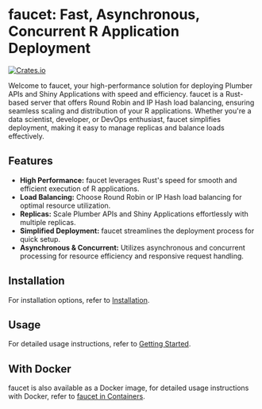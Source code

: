 # faucet: Fast, Asynchronous, Concurrent R Application Deployment

<!-- badges: start -->
[![Crates.io](https://img.shields.io/crates/v/faucet-server.svg)](https://crates.io/crates/faucet-server)
<!-- badges: end -->

Welcome to faucet, your high-performance solution for deploying Plumber APIs and Shiny Applications with speed and efficiency. faucet is a Rust-based server that offers Round Robin and IP Hash load balancing, ensuring seamless scaling and distribution of your R applications. Whether you're a data scientist, developer, or DevOps enthusiast, faucet simplifies deployment, making it easy to manage replicas and balance loads effectively.

## Features

- **High Performance:** faucet leverages Rust's speed for smooth and efficient execution of R applications.
- **Load Balancing:** Choose Round Robin or IP Hash load balancing for optimal resource utilization.
- **Replicas:** Scale Plumber APIs and Shiny Applications effortlessly with multiple replicas.
- **Simplified Deployment:** faucet streamlines the deployment process for quick setup.
- **Asynchronous & Concurrent:** Utilizes asynchronous and concurrent processing for resource efficiency and responsive request handling.


## Installation

For installation options, refer to [Installation](./install.md).

## Usage

For detailed usage instructions, refer to [Getting Started](./getting_started.md).

## With Docker

faucet is also available as a Docker image, for detailed usage instructions with
Docker, refer to [faucet in Containers](./in_containers.md).
